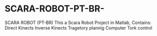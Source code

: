 # SCARA-ROBOT-PT-BR-
SCARA ROBOT (PT-BR)  This a Scara Robot Project in Matlab,   Contains: Direct Kinects Inverse Kinects  Tragetory plannig Computer Tork control
